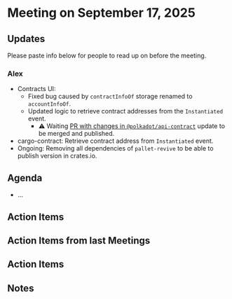 # Meeting on September 17, 2025

## Updates
Please paste info below for people to read up on before the meeting.

### Alex
- Contracts UI:
    - Fixed bug caused by `contractInfoOf` storage renamed to `accountInfoOf`.
    - Updated logic to retrieve contract addresses from the `Instantiated` event.
        - ⚠️ Waiting [PR with changes in `@polkadot/api-contract`](https://github.com/polkadot-js/api/pull/6210) update to be merged and published.
- cargo-contract: Retrieve contract address from `Instantiated` event. 
- Ongoing: Removing all dependencies of `pallet-revive` to be able to publish version in crates.io.


## Agenda
- …

## Action Items

## Action Items from last Meetings

## Action Items

## Notes
